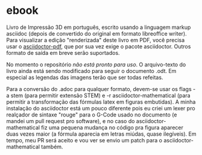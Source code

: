 # ebook
Livro de Impressão 3D em português, escrito usando a linguagem markup asciidoc (depois de convertido do original em formato libreoffice writer). Para visualizar a edição "renderizada" deste livro em PDF, você precisa usar o [asciidoctor-pdf](https://github.com/asciidoctor/asciidoctor-pdf), que por sua vez exige o pacote asciidoctor. Outros formato de saída em breve serão suportados.

No momento o repositório *não está pronto para uso*. O arquivo-texto do livro ainda está sendo modificado para seguir o documento .odt. Em especial as legendas das imagens terão que ser todas refeitas.

Para a conversão do .adoc para qualquer formato, devem-se usar os flags -a stem (para permitir extensão STEM) e -r asciidoctor-mathematical (para permitir a transformação das fórmulas latex em figuras embutidas). A minha instalação do asciidoctor está um pouco diferente pois eu criei um lexer pro realçador de sintaxe "rouge" para o G-Code usado no documento (e mandei um pull request pro software), e no caso do asciidoctor-mathematical fiz uma pequena mudança no código pra figura aparecer duas vezes maior (a fórmula aparecia em letras miúdas, quase ilegíveis). Em tempo, meu PR será aceito e vou ver se envio um patch para o asciidoctor-mathematical também.
